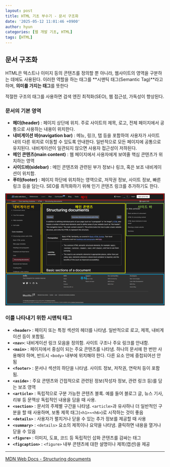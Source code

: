 ```yaml
---
layout: post
title: HTML 기초 부수기 - 문서 구조화
date: '2025-05-12 11:01:46 +0900'
author: hyun
categories: [웹 개발 기초, HTML]
tags: [HTML]
---
```

## 문서 구조화

HTML은 텍스트나 이미지 등의 콘텐츠를 정의할 뿐 아니라, 웹사이트의 영역을 구분하는 데에도 사용된다. 이러한 역할을 하는 태그를 **시맨틱 태그(Semantic Tag)**라고 하며, **의미를 가지는 태그**를 뜻한다

적절한 구조의 태그를 사용하면 검색 엔진 최적화(SEO), 웹 접근성, 가독성이 향상된다.

### 문서의 기본 영역

- **헤더(header)** : 페이지 상단에 위치. 주로 사이트의 제목, 로고, 전체 페이지에서 공통으로 사용하는 내용이 위치한다.
- **내비게이션 바(navigation bar)** :  메뉴, 링크, 탭 등을 포함하여 사용자가 사이트 내의 다른 위치로 이동할 수 있도록 안내한다. 일반적으로 모든 페이지에 공통으로 유지된다. 내비게이션이 일관되지 않으면 사용자 접근성이 저하된다.
- **메인 콘텐츠(main content)** : 웹 페이지에서 사용자에게 보여줄 핵심 콘텐츠가 위치하는 영역
- **사이드바(sidebar)** : 메인 콘텐츠와 관련된 부가 정보나 링크, 혹은 보조 내비게이션이 위치함.
- **푸터(footer)** : 페이지 하단에 위치하는 영역으로, 저작권 정보, 사이트 정보, 빠른 링크 등을 담는다. SEO를 최적화하기 위해 인기 콘텐츠 링크를 추가하기도 한다.

![구조화 예시](assets/img/html3.png)

### 이를 나타내기 위한 시맨틱 태그

- **`<header>`** : 페이지 또는 특정 섹션의 헤더를 나타냄. 일반적으로 로고, 제목, 내비게이션 등이 포함됨.
- **`<nav>`**: 내비게이션 링크 모음을 정의함. 사이트 구조나 주요 링크를 안내함.
- **`<main>`** : 페이지에서 중심이 되는 주요 콘텐츠를 나타냄. 하나의 문서에 한 번만 사용해야 하며, 반드시 `<body>` 내부에 위치해야 한다. 다른 요소 안에 중첩되어선 안 됨
- **`<footer>`** : 문서나 섹션의 하단을 나타냄. 사이트 정보, 저작권, 연락처 등이 포함됨.
- **`<aside>`** : 주요 콘텐츠와 간접적으로 관련된 정보(작성자 정보, 관련 링크 등)를 담는 보조 영역
- **`<article>`** : 독립적으로 구분 가능한 콘텐츠 블록. 예를 들어 블로그 글, 뉴스 기사, 리뷰 등 문맥상 독립적인 내용을 담을 때 사용.
- **`<section>`** : 문서의 주제별 구간을 나타냄. `<article>`과 유사하나 더 일반적인 구분을 할 때 사용하며, 보통 제목 태그(`<h1>`~`<h6>`)로 시작하는 것이 좋음
- **`<details>`** : 사용자가 펼치거나 닫을 수 있는 추가 정보를 제공할 때 사용
- **`<summary>`** : `<details>` 요소의 제목이나 요약을 나타냄. 클릭하면 내용을 열거나 닫을 수 있음
- **`<figure>`** : 이미지, 도표, 코드 등 독립적인 삽화 콘텐츠를 감싸는 태그
- **`<figcaption>`** : `<figure>`  내부 콘텐츠에 대한 설명이나 제목(캡션)을 제공

---

[MDN Web Docs - Structuring documents](https://developer.mozilla.org/en-US/docs/Learn_web_development/Core/Structuring_content/Structuring_documents)
